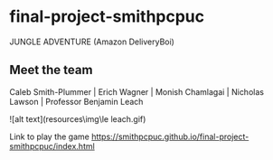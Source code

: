 # final-project-smithpcpuc
JUNGLE ADVENTURE (Amazon DeliveryBoi)



Meet the team
--------------
Caleb Smith-Plummer | Erich Wagner | Monish Chamlagai | Nicholas Lawson | Professor Benjamin Leach

![alt text](resources\img\le leach.gif)

Link to play the game
https://smithpcpuc.github.io/final-project-smithpcpuc/index.html
